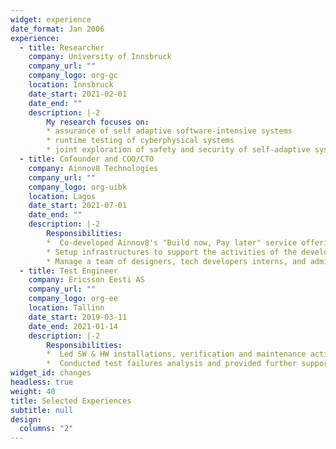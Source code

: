 ```yaml
---
widget: experience
date_format: Jan 2006
experience:
  - title: Researcher
    company: University of Innsbruck
    company_url: ""
    company_logo: org-gc
    location: Innsbruck
    date_start: 2021-02-01
    date_end: ""
    description: |-2
        My research focuses on:
        * assurance of self adaptive software-intensive systems
        * runtime testing of cyberphysical systems
        * joint exploration of safety and security of self-adaptive systems
  - title: Cofounder and COO/CTO
    company: Ainnov8 Technologies
    company_url: ""
    company_logo: org-uibk
    location: Lagos
    date_start: 2021-07-01
    date_end: ""
    description: |-2
        Responsibilities:
        *  Co-developed Ainnov8's "Build now, Pay later" service offering and now co-driving the development of an all-in-one web and mobile web platform
        * Setup infrastructures to support the activities of the development team as well as facilitate remote-first paradigm of the business
        * Manage a team of designers, tech developers interns, and administrators
  - title: Test Engineer
    company: Ericsson Eesti AS
    company_url: ""
    company_logo: org-ee
    location: Tallinn
    date_start: 2019-03-11
    date_end: 2021-01-14
    description: |-2
        Responsibilities:
        *  Led SW & HW installations, verification and maintenance activities.
        *  Conducted test failures analysis and provided further support for SW and HW related causes in the product run
widget_id: changes
headless: true
weight: 40
title: Selected Experiences
subtitle: null
design:
  columns: "2"
---
```

